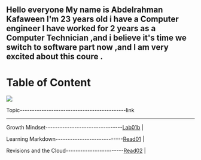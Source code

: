 ## Hello everyone My name is Abdelrahman Kafaween I'm 23 years old i have a Computer engineer I have worked for 2 years as a Computer Technician ,and i believe it's time we switch to software part now ,and  I am very excited about this coure .


# Table of Content 

![](https://contenthub-static.grammarly.com/blog/wp-content/uploads/2018/05/how-to-write-an-introduction.jpg)

 Topic--------------------------------------------link        
 -------------------------------------------  ----------- 
Growth Mindset--------------------------------[Lab01b](https://kafaween.github.io/reading-notes/Home%20page )      |
 
 Learning Markdown----------------------------[Read01]( https://kafaween.github.io/reading-notes/Read:%2001%20-%20Learning%20Markdown )        |

Revisions and the Cloud------------------------[Read02](https://kafaween.github.io/reading-notes/Reflection%20and%20Discussion )           |  














